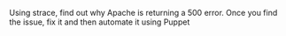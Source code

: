 Using strace, find out why Apache is returning a 500 error. Once you find the issue, fix it and then automate it using Puppet